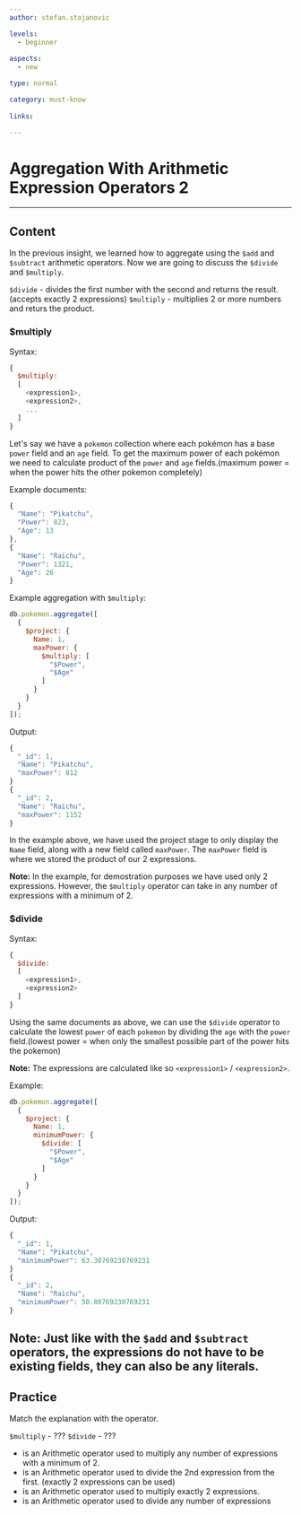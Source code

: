 ```yaml
---
author: stefan.stojanovic

levels:
  - beginner
  
aspects:
  - new

type: normal

category: must-know
      
links:

---
```

# Aggregation With Arithmetic Expression Operators 2
---
## Content

In the previous insight, we learned how to aggregate using the `$add` and `$subtract` arithmetic operators. Now we are going to discuss the `$divide` and `$multiply`.

`$divide` - divides the first number with the second and returns the result.(accepts exactly 2 expressions)
`$multiply` - multiplies 2 or more numbers and returs the product.

### $multiply

Syntax:
```javascript
{ 
  $multiply:  
  [ 
    <expression1>, 
    <expression2>, 
    ... 
  ] 
}
```

Let's say we have a `pokemon` collection where each pokémon has a base `power` field and an `age` field. To get the maximum power of each pokémon we need to calculate product of the `power` and `age` fields.(maximum power = when the power hits the other pokemon completely)

Example documents:
```javascript
{ 
  "Name": "Pikatchu",
  "Power": 823,
  "Age": 13
},
{ 
  "Name": "Raichu", 
  "Power": 1321,
  "Age": 26
}
```

Example aggregation with `$multiply`:
```javascript
db.pokemon.aggregate([
  {
    $project: {
      Name: 1,
      maxPower: {
        $multiply: [
          "$Power",
          "$Age"
        ]
      }
    }
  }
]);
```
Output:
```javascript
{ 
  "_id": 1,
  "Name": "Pikatchu", 
  "maxPower": 812 
}
{ 
  "_id": 2, 
  "Name": "Raichu", 
  "maxPower": 1152 
}
```

In the example above, we have used the project stage to only display the `Name` field, along with a new field called `maxPower`. The `maxPower` field is where we stored the product of our 2 expressions.

**Note:** In the example, for demostration purposes we have used only 2 expressions. However, the `$multiply` operator can take in any number of expressions with a minimum of 2.

### $divide

Syntax:
```javascript
{ 
  $divide:  
  [ 
    <expression1>, 
    <expression2> 
  ] 
}
```

Using the same documents as above, we can use the `$divide` operator to calculate the lowest `power` of each `pokemon` by dividing the `age` with the `power` field.(lowest power = when only the smallest possible part of the power hits the pokemon)

**Note:** The expressions are calculated like so `<expression1>` / `<expression2>`.

Example:
```javascript
db.pokemon.aggregate([
  {
    $project: {
      Name: 1,
      minimumPower: {
        $divide: [
          "$Power",
          "$Age"
        ]
      }
    }
  }
]);
```
Output:
```javascript
{ 
  "_id": 1,
  "Name": "Pikatchu", 
  "minimumPower": 63.30769230769231 
}
{ 
  "_id": 2, 
  "Name": "Raichu", 
  "minimumPower": 50.80769230769231 
}
```
**Note:** Just like with the `$add` and `$subtract` operators, the expressions do not have to be existing fields, they can also be any literals.
---
## Practice

Match the explanation with the operator.

`$multiply` - ???
`$divide` - ???

* is an Arithmetic operator used to multiply any number of expressions with a minimum of 2.
* is an Arithmetic operator used to divide the 2nd expression from the first. (exactly 2 expressions can be used)
* is an Arithmetic operator used to multiply exactly 2 expressions.
* is an Arithmetic operator used to divide any number of expressions
